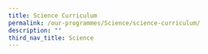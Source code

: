 ```yaml
---
title: Science Curriculum
permalink: /our-programmes/Science/science-curriculum/
description: ""
third_nav_title: Science
---
```

